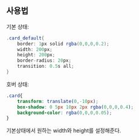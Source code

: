 ## 사용법
기본 상태:
```cs
.card_default{  
    border: 1px solid rgba(0,0,0,0.2);  
    width: 200px;  
    height: 200px;  
    border-radius: 20px;  
    transition: 0.5s all;  
}  
```
호버 상태:
```css
.card{  
    transform: translate(0,-10px);  
    box-shadow: 0 5px 10px 2px rgba(0,0,0,0.4);  
    background-color: rgba(0,0,0,0.05);  
}
```

기본상태에서 원하는 width와 height를 설정해준다.